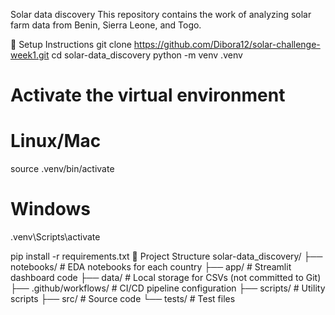 Solar data discovery
This repository contains the work of analyzing solar farm data from Benin, Sierra Leone, and Togo.

🔧 Setup Instructions
git clone https://github.com/Dibora12/solar-challenge-week1.git
cd solar-data_discovery
python -m venv .venv

# Activate the virtual environment
# Linux/Mac
source .venv/bin/activate
# Windows
.venv\Scripts\activate

pip install -r requirements.txt
📁 Project Structure
solar-data_discovery/
├── notebooks/           # EDA notebooks for each country
├── app/                 # Streamlit dashboard code
├── data/                # Local storage for CSVs (not committed to Git)
├── .github/workflows/   # CI/CD pipeline configuration
├── scripts/             # Utility scripts
├── src/                 # Source code
└── tests/               # Test files
